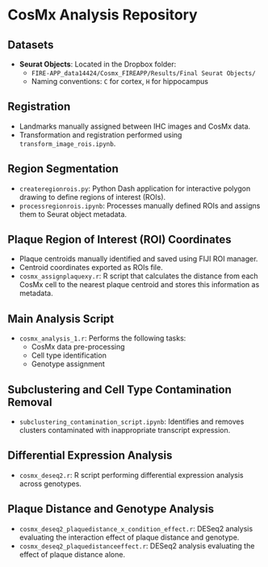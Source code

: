 # CosMx Analysis Repository

## Datasets
- **Seurat Objects**: Located in the Dropbox folder:
  - `FIRE-APP_data14424/Cosmx_FIREAPP/Results/Final Seurat Objects/`
  - Naming conventions: `C` for cortex, `H` for hippocampus

## Registration
- Landmarks manually assigned between IHC images and CosMx data.
- Transformation and registration performed using `transform_image_rois.ipynb`.

## Region Segmentation
- `createregionrois.py`: Python Dash application for interactive polygon drawing to define regions of interest (ROIs).
- `processregionrois.ipynb`: Processes manually defined ROIs and assigns them to Seurat object metadata.

## Plaque Region of Interest (ROI) Coordinates
- Plaque centroids manually identified and saved using FIJI ROI manager.
- Centroid coordinates exported as ROIs file.
- `cosmx_assignplaquexy.r`: R script that calculates the distance from each CosMx cell to the nearest plaque centroid and stores this information as metadata.

## Main Analysis Script
- `cosmx_analysis_1.r`: Performs the following tasks:
  - CosMx data pre-processing
  - Cell type identification
  - Genotype assignment

## Subclustering and Cell Type Contamination Removal
- `subclustering_contamination_script.ipynb`: Identifies and removes clusters contaminated with inappropriate transcript expression.

## Differential Expression Analysis
- `cosmx_deseq2.r`: R script performing differential expression analysis across genotypes.

## Plaque Distance and Genotype Analysis
- `cosmx_deseq2_plaquedistance_x_condition_effect.r`: DESeq2 analysis evaluating the interaction effect of plaque distance and genotype.
- `cosmx_deseq2_plaquedistanceeffect.r`: DESeq2 analysis evaluating the effect of plaque distance alone.

